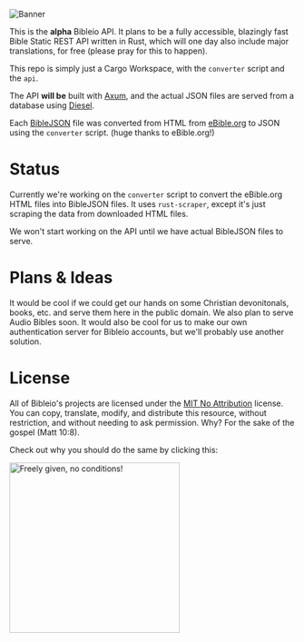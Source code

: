 ![Banner](https://i.imgur.com/9LfDHnC.png)

This is the **alpha** Bibleio API. It plans to be a fully accessible, blazingly fast Bible Static REST API written in Rust, which will one day also include major translations, for free (please pray for this to happen).

This repo is simply just a Cargo Workspace, with the `converter` script and the `api`.

The API **will be** built with [Axum](https://github.com/tokio-rs/axum), and the actual JSON files are served from a database using [Diesel](https://diesel.rs/).

Each [BibleJSON]() file was converted from HTML from [eBible.org](https://ebible.org) to JSON using the `converter` script. (huge thanks to eBible.org!)

# Status

Currently we're working on the `converter` script to convert the eBible.org HTML files into BibleJSON files. It uses `rust-scraper`, except it's just scraping the data from downloaded HTML files.

We won't start working on the API until we have actual BibleJSON files to serve.

# Plans & Ideas

It would be cool if we could get our hands on some Christian devonitonals, books, etc. and serve them here in the public domain. We also plan to serve Audio Bibles soon. It would also be cool for us to make our own authentication server for Bibleio accounts, but we'll probably use another solution.

# License

All of Bibleio's projects are licensed under the [MIT No Attribution](LICENSE.txt) license. You can copy, translate, modify, and distribute this resource, without restriction, and without needing to ask permission. Why? For the sake of the gospel (Matt 10:8).

Check out why you should do the same by clicking this:

[<img src="https://copy.church/badges/lcc_alt_pde.png" alt="Freely given, no conditions!" width="300"/>](https://copy.church/explain/importance/)
